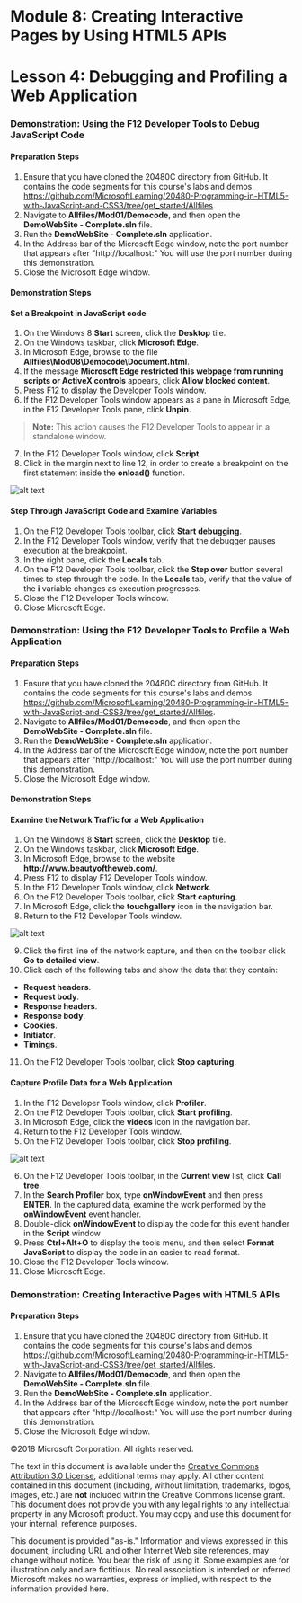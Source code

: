 # Module 8: Creating Interactive Pages by Using HTML5 APIs

# Lesson 4: Debugging and Profiling a Web Application

### Demonstration: Using the F12 Developer Tools to Debug JavaScript Code

#### Preparation Steps 

1. Ensure that you have cloned the 20480C directory from GitHub. It contains the code segments for this course's labs and demos. https://github.com/MicrosoftLearning/20480-Programming-in-HTML5-with-JavaScript-and-CSS3/tree/get_started/Allfiles.
2. Navigate to **Allfiles/Mod01/Democode**, and then open the **DemoWebSite - Complete.sln** file.
3. Run the **DemoWebSite - Complete.sln** application.
4. In the Address bar of the Microsoft Edge window, note the port number that appears after "http://localhost:" You will use the port number during this demonstration.
5. Close the Microsoft Edge window.


#### Demonstration Steps

#### Set a Breakpoint in JavaScript code

1.	On the Windows 8 **Start** screen, click the **Desktop** tile.
2.	On the Windows taskbar, click **Microsoft Edge**.
3.	In Microsoft Edge, browse to the file **Allfiles\Mod08\Democode\Document.html**.
4.	If the message **Microsoft Edge restricted this webpage from running scripts or ActiveX controls** appears, click **Allow blocked content**.
5.	Press F12 to display the Developer Tools window.
6.	If the F12 Developer Tools window appears as a pane in Microsoft Edge, in the F12 Developer Tools pane, click **Unpin**.

>**Note:** This action causes the F12 Developer Tools to appear in a standalone window.

7.	In the F12 Developer Tools window, click **Script**.
8.	Click in the margin next to line 12, in order to create a breakpoint on the first statement inside the **onload()** function. 

![alt text](./Images/20480B_8_Script.png "The Script window with a breakpoint set")

#### Step Through JavaScript Code and Examine Variables

1.	On the F12 Developer Tools toolbar, click **Start debugging**. 
2.	In the F12 Developer Tools window, verify that the debugger pauses execution at the breakpoint. 
3.	In the right pane, click the **Locals** tab.
4.	On the F12 Developer Tools toolbar, click the **Step over** button several times to step through the code. In the **Locals** tab, verify that the value of the **i** variable changes as execution progresses.
5.	Close the F12 Developer Tools window.
6.	Close Microsoft Edge.

### Demonstration: Using the F12 Developer Tools to Profile a Web Application

#### Preparation Steps 

1. Ensure that you have cloned the 20480C directory from GitHub. It contains the code segments for this course's labs and demos. https://github.com/MicrosoftLearning/20480-Programming-in-HTML5-with-JavaScript-and-CSS3/tree/get_started/Allfiles.
2. Navigate to **Allfiles/Mod01/Democode**, and then open the **DemoWebSite - Complete.sln** file.
3. Run the **DemoWebSite - Complete.sln** application.
4. In the Address bar of the Microsoft Edge window, note the port number that appears after "http://localhost:" You will use the port number during this demonstration.
5. Close the Microsoft Edge window.


#### Demonstration Steps

#### Examine the Network Traffic for a Web Application

1.	On the Windows 8 **Start** screen, click the **Desktop** tile.
2.	On the Windows taskbar, click **Microsoft Edge**.
3.	In Microsoft Edge, browse to the website **http://www.beautyoftheweb.com/**.
4.	Press F12 to display F12 Developer Tools window.
5.	In the F12 Developer Tools window, click **Network**.
6.	On the F12 Developer Tools toolbar, click **Start capturing**.
7.	In Microsoft Edge, click the **touchgallery** icon in the navigation bar.
8.	Return to the F12 Developer Tools window.

![alt text](./Images/20480B_8_Network-Capture.png "The network traffic captured for a web page")

9.	Click the first line of the network capture, and then on the toolbar click **Go to detailed view**.
10.	Click each of the following tabs and show the data that they contain:
- **Request headers**.
- **Request body**.
- **Response headers**.
- **Response body**.
- **Cookies**.
- **Initiator**.
- **Timings**.
11.	On the F12 Developer Tools toolbar, click **Stop capturing**.

#### Capture Profile Data for a Web Application

1.	In the F12 Developer Tools window, click **Profiler**.
2.	On the F12 Developer Tools toolbar, click **Start profiling**.
3.	In Microsoft Edge, click the **videos** icon in the navigation bar.
4.	Return to the F12 Developer Tools window.
5.	On the F12 Developer Tools toolbar, click **Stop profiling**.

![alt text](./Images/20480B_8_Profile-Capture.png "Profile data for a web page")

6.	On the F12 Developer Tools toolbar, in the **Current view** list, click **Call tree**.
7.	In the **Search Profiler** box, type **onWindowEvent** and then press **ENTER**.
In the captured data, examine the work performed by the **onWindowEvent** event handler.
8.	Double-click **onWindowEvent** to display the code for this event handler in the **Script** window
9.	Press **Ctrl+Alt+O** to display the tools menu, and then select **Format JavaScript** to display the code in an easier to read format.
10.	Close the F12 Developer Tools window.
11.	Close Microsoft Edge.


### Demonstration: Creating Interactive Pages with HTML5 APIs

#### Preparation Steps 

1. Ensure that you have cloned the 20480C directory from GitHub. It contains the code segments for this course's labs and demos. https://github.com/MicrosoftLearning/20480-Programming-in-HTML5-with-JavaScript-and-CSS3/tree/get_started/Allfiles.
2. Navigate to **Allfiles/Mod01/Democode**, and then open the **DemoWebSite - Complete.sln** file.
3. Run the **DemoWebSite - Complete.sln** application.
4. In the Address bar of the Microsoft Edge window, note the port number that appears after "http://localhost:" You will use the port number during this demonstration.
5. Close the Microsoft Edge window.

©2018 Microsoft Corporation. All rights reserved.

The text in this document is available under the  [Creative Commons Attribution 3.0 License](https://creativecommons.org/licenses/by/3.0/legalcode), additional terms may apply. All other content contained in this document (including, without limitation, trademarks, logos, images, etc.) are  **not**  included within the Creative Commons license grant. This document does not provide you with any legal rights to any intellectual property in any Microsoft product. You may copy and use this document for your internal, reference purposes.

This document is provided &quot;as-is.&quot; Information and views expressed in this document, including URL and other Internet Web site references, may change without notice. You bear the risk of using it. Some examples are for illustration only and are fictitious. No real association is intended or inferred. Microsoft makes no warranties, express or implied, with respect to the information provided here.
